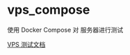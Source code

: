 # vps_compose

使用 Docker Compose 对 服务器进行测试

[VPS 测试文档](https://oss.qiyutech.tech/vps_bench/index.html)
